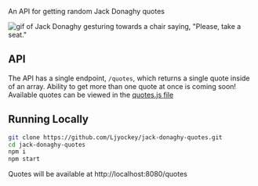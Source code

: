 An API for getting random Jack Donaghy quotes

![gif of Jack Donaghy gesturing towards a chair saying, "Please, take a seat."](https://media.giphy.com/media/zt9dS1aulhwTC/giphy.gif)

## API
The API has a single endpoint, `/quotes`, which returns a single quote inside of an array. 
Ability to get more than one quote at once is coming soon! 
Available quotes can be viewed in the [quotes.js file](./quotes.js)

## Running Locally
```bash
git clone https://github.com/Ljyockey/jack-donaghy-quotes.git
cd jack-donaghy-quotes
npm i
npm start
```

Quotes will be available at http://localhost:8080/quotes